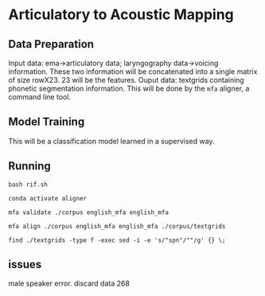 # Articulatory to Acoustic Mapping
## Data Preparation
Input data: ema->articulatory data; laryngography data->voicing information. These two information will be concatenated into a single matrix of size rowX23. 23 will be the features.
Ouput data: textgrids containing phonetic segmentation information. This will be done by the ```mfa``` aligner, a command line tool.
## Model Training 
This will be a classification model learned in a supervised way. 
## Running 
```
bash rif.sh
```
```
conda activate aligner
````
```
mfa validate ./corpus english_mfa english_mfa
```
```
mfa align ./corpus english_mfa english_mfa ./corpus/textgrids
```
```
find ./textgrids -type f -exec sed -i -e 's/"spn"/""/g' {} \;
```
## issues
male speaker error. discard data 268
